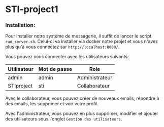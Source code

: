 # STI-project1
### Installation:

Pour installer notre système de messagerie, il suffit de lancer le script `run_server.sh`. Celui-ci va installer via docker notre projet et vous n'avez plus qu'à vous connectez sur `http://localhost:8080/`.

Vous pouvez vous connecter avec les utilisateurs suivants:

| Utilisateur | Mot de passe | Role           |
| ----------- | ------------ | -------------- |
| admin       | admin        | Administrateur |
| STIproject  | sti          | Collaborateur  |

Avec le collaborateur, vous pouvez créer de nouveaux emails, répondre à des emails, les supprimer et voir votre profil.

Avec l'administrateur, vous pouvez en plus supprimer, modifier et ajouter des utilisateurs sous l'onglet `Gestion des utilisateurs`.